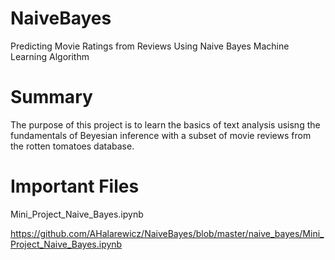 # NaiveBayes
Predicting Movie Ratings from Reviews Using Naive Bayes Machine Learning Algorithm

# Summary
The purpose of this project is to learn the basics of text analysis usisng the fundamentals of Beyesian inference with a subset of movie reviews from the rotten tomatoes database.


# Important Files
Mini_Project_Naive_Bayes.ipynb

https://github.com/AHalarewicz/NaiveBayes/blob/master/naive_bayes/Mini_Project_Naive_Bayes.ipynb
